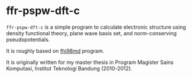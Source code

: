 # ffr-pspw-dft-c

`ffr-pspw-dft-c` is a simple program to calculate electronic structure using density functional
theory, plane wave basis set, and norm-conserving pseudopotentials.

It is roughly based on [fhi98md](http://th.fhi-berlin.mpg.de/th/fhi98md/) program.

It is originally written for my master thesis in Program Magister Sains Komputasi, Institut Teknologi Bandung (2010-2012).

